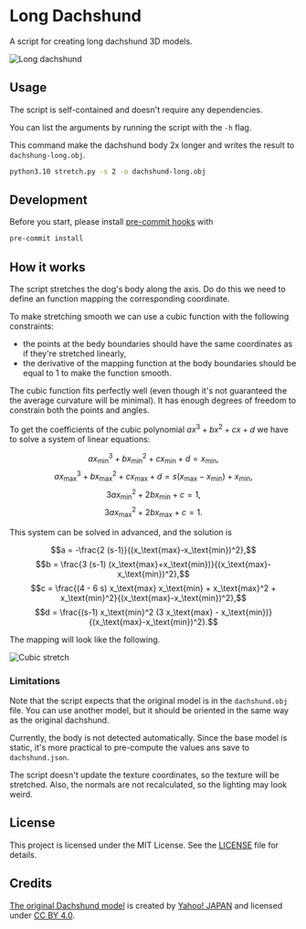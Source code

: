 # Long Dachshund

A script for creating long dachshund 3D models.

![Long dachshund](images/long-dachshund.png)

## Usage

The script is self-contained and doesn't require any dependencies.

You can list the arguments by running the script with the `-h` flag.

This command make the dachshund body 2x longer and writes the result to `dachshung-long.obj`.

```sh
python3.10 stretch.py -s 2 -o dachshund-long.obj
```

## Development

Before you start, please install [pre-commit hooks](https://pre-commit.com/) with

```sh
pre-commit install
```

## How it works

The script stretches the dog's body along the axis.
Do do this we need to define an function mapping the corresponding coordinate.

To make stretching smooth we can use a cubic function with the following constraints:

- the points at the bedy boundaries should have the same coordinates as if they're stretched linearly,
- the derivative of the mapping function at the body boundaries should be equal to 1 to make the function smooth.

The cubic function fits perfectly well (even though it's not guaranteed the the average curvature will be minimal).
It has enough degrees of freedom to constrain both the points and angles.

To get the coefficients of the cubic polynomial $a x^3 + b x^2 + c x + d$ we have to solve a system of linear equations:

$$a x_\text{min}^3 + b x_\text{min}^2 + c x_\text{min} + d = x_\text{min},$$
$$a x_\text{max}^3 + b x_\text{max}^2 + c x_\text{max} + d = s (x_\text{max} - x_\text{min}) + x_\text{min},$$
$$3 a x_\text{min}^2 + 2 b x_\text{min} + c = 1,$$
$$3 a x_\text{max}^2 + 2 b x_\text{max} + c = 1.$$

This system can be solved in advanced, and the solution is

$$a = -\frac{2 (s-1)}{(x_\text{max}-x_\text{min})^2},$$
$$b = \frac{3 (s-1) (x_\text{max}+x_\text{min})}{(x_\text{max}-x_\text{min})^2},$$
$$c = \frac{(4 - 6 s) x_\text{max} x_\text{min} + x_\text{max}^2 + x_\text{min}^2}{(x_\text{max}-x_\text{min})^2},$$
$$d = \frac{(s-1) x_\text{min}^2 (3 x_\text{max} - x_\text{min})}{(x_\text{max}-x_\text{min})^2}.$$

The mapping will look like the following.

![Cubic stretch](images/mapping.png)

### Limitations

Note that the script expects that the original model is in the `dachshund.obj` file.
You can use another model, but it should be oriented in the same way as the original dachshund.

Currently, the body is not detected automatically.
Since the base model is static, it's more practical to pre-compute the values ans save to `dachshund.json`.

The script doesn't update the texture coordinates, so the texture will be stretched.
Also, the normals are not recalculated, so the lighting may look weird.

## License

This project is licensed under the MIT License.
See the [LICENSE](LICENSE) file for details.

## Credits

[The original Dachshund model](https://www.thingiverse.com/thing:182122) is created by [Yahoo! JAPAN](https://www.thingiverse.com/yahoojapan/designs) and licensed under [CC BY 4.0](https://creativecommons.org/licenses/by/4.0/).
